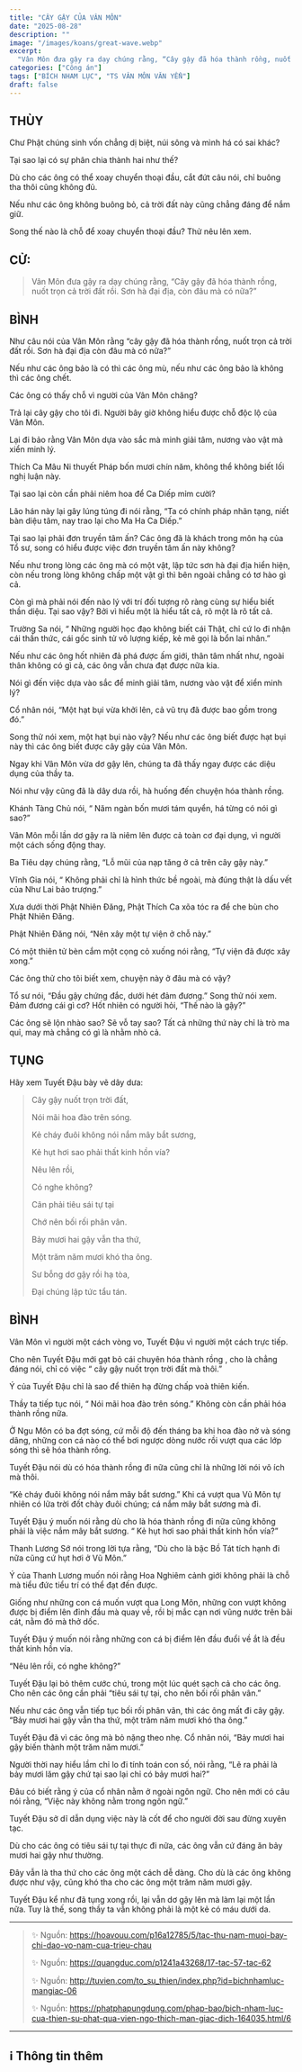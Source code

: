 ```yaml
---
title: "CÂY GẬY CỦA VÂN MÔN"
date: "2025-08-28"
description: ""
image: "/images/koans/great-wave.webp"
excerpt: 
  "Vân Môn đưa gậy ra dạy chúng rằng, “Cây gậy đã hóa thành rồng, nuốt trọn cả trời đất rồi. Sơn hà đại địa, còn đâu mà có nữa?”"
categories: ["Công án"]
tags: ["BÍCH NHAM LỤC", "TS VÂN MÔN VĂN YỂN"]
draft: false
---
```


## THÙY

Chư Phật chúng sinh vốn chẳng dị biệt, núi sông và mình há có sai khác? 

Tại sao lại có sự phân chia thành hai như thế? 

Dù cho các ông có thể xoay chuyển thoại đầu, cắt đứt câu nói, chỉ buông tha thôi cũng không đủ. 

Nếu như các ông không buông bỏ, cả trời đất này cũng chẳng đáng để nắm giữ. 

Song thế nào là chỗ để xoay chuyển thoại đầu? Thử nêu lên xem. 

## CỬ:

> Vân Môn đưa gậy ra dạy chúng rằng, “Cây gậy đã hóa thành rồng, nuốt trọn cả trời đất rồi. Sơn hà đại địa, còn đâu mà có nữa?”

## BÌNH

Như câu nói của Vân Môn rằng “cây gậy đã hóa thành rồng, nuốt trọn cả trời đất rồi. Sơn hà đại địa còn đâu mà có nữa?” 

Nếu như các ông bảo là có thì các ông mù, nếu như các ông bảo là không thì các ông chết. 

Các ông có thấy chỗ vì người của Vân Môn chăng? 

Trả lại cây gậy cho tôi đi. Người bây giờ không hiểu được chỗ độc lộ của Vân Môn. 

Lại đi bảo rằng Vân Môn dựa vào sắc mà minh giải tâm, nương vào vật mà xiển minh lý. 

Thích Ca Mâu Ni thuyết Pháp bốn mươi chín năm, không thể không biết lối nghị luận này. 

Tại sao lại còn cần phải niêm hoa để Ca Diếp mỉm cười? 

Lão hán này lại gây lúng túng đi nói rằng, “Ta có chính pháp nhãn tạng, niết bàn diệu tâm, nay trao lại cho Ma Ha Ca Diếp.” 

Tại sao lại phải đơn truyền tâm ấn? Các ông đã là khách trong môn hạ của Tổ sư, song có hiểu được việc đơn truyền tâm ấn này không?

Nếu như trong lòng các ông mà có một vật, lập tức sơn hà đại địa hiển hiện, còn nếu trong lòng không chấp một vật gì thì bên ngoài chẳng có tơ hào gì cả. 

Còn gì mà phải nói đến nào lý với trí đối tượng rõ ràng cùng sự hiểu biết thần diệu. Tại sao vậy? Bởi vì hiểu một là hiểu tất cả, rõ một là rõ tất cả. 

Trường Sa nói, “ Những người học đạo không biết cái Thật, chỉ cứ lo đi nhận cái thần thức, cái gốc sinh tử vô lượng kiếp, kẻ mê gọi là bổn lai nhân.” 

Nếu như các ông hốt nhiên đả phá được ấm giới, thân tâm nhất như, ngoài thân không có gì cả, các ông vẫn chưa đạt được nữa kia. 

Nói gì đến việc dựa vào sắc để minh giải tâm, nương vào vật để xiển minh lý?

Cổ nhân nói, “Một hạt bụi vừa khởi lên, cả vũ trụ đã được bao gồm trong đó.” 

Song thử nói xem, một hạt bụi nào vậy? Nếu như các ông biết được hạt bụi này thì các ông biết được cây gậy của Vân Môn. 

Ngay khi Vân Môn vừa dơ gậy lên, chúng ta đã thấy ngay được các diệu dụng của thầy ta. 

Nói như vậy cũng đã là dây dưa rồi, hà huống đến chuyện hóa thành rồng. 

Khánh Tàng Chủ nói, “ Năm ngàn bốn mươi tám quyển, há từng có nói gì sao?” 

Vân Môn mỗi lần dơ gậy ra là niêm lên được cả toàn cơ đại dụng, vì người một cách sống động thay.

Ba Tiêu dạy chúng rằng, “Lỗ mũi của nạp tăng ở cả trên cây gậy này.” 

Vĩnh Gia nói, “ Không phải chỉ là hình thức bề ngoài, mà đúng thật là dấu vết của Như Lai bảo trượng.” 

Xưa dưới thời Phật Nhiên Đăng, Phật Thích Ca xõa tóc ra để che bùn cho Phật Nhiên Đăng. 

Phật Nhiên Đăng nói, “Nên xây một tự viện ở chỗ này.” 

Có một thiên tử bèn cắm một cọng cỏ xuống nói rằng, “Tự viện đã được xây xong.” 

Các ông thử cho tôi biết xem, chuyện này ở đâu mà có vậy?

Tổ sư nói, “Đầu gậy chứng đắc, dưới hét đảm đương.” Song thử nói xem. Đảm đương cái gì cơ? Hốt nhiên có người hỏi, “Thế nào là gậy?” 

Các ông sẽ lộn nhào sao? Sẽ vỗ tay sao? Tất cả những thứ này chỉ là trò ma quỉ, may mà chẳng có gì là nhằm nhò cả.

## TỤNG

Hãy xem Tuyết Đậu bày vẽ dây dưa:

> Cây gậy nuốt trọn trời đất,
>
> Nói mãi hoa đào trên sóng.
>
> Kẻ cháy đuôi không nói nắm mây bắt sương,
>
> Kẻ hụt hơi sao phải thất kinh hồn vía?
>
> Nêu lên rồi,
>
> Có nghe không?
>
> Cân phải tiêu sái tự tại
>
> Chớ nên bối rối phân vân.
>
> Bảy mươi hai gậy vẫn tha thứ,
>
> Một trăm năm mươi khó tha ông.
>
> Sư bỗng dơ gậy rồi hạ tòa,
>
> Đại chúng lập tức tẩu tán.

## BÌNH

Vân Môn vì người một cách vòng vo, Tuyết Đậu vì người một cách trực tiếp. 

Cho nên Tuyết Đậu mới gạt bỏ cái chuyên hóa thành rồng , cho là chẳng đáng nói, chỉ có việc “ cây gậy nuốt trọn trời đất mà thôi.” 

Ý của Tuyết Đậu chỉ là sao để thiên hạ đừng chấp voà thiên kiến. 

Thầy ta tiếp tục nói, “ Nói mãi hoa đào trên sóng.” Không còn cần phải hóa thành rồng nữa. 

Ở Ngu Môn có ba đợt sóng, cứ mỗi độ đến tháng ba khi hoa đào nở và sóng dâng, những con cá nào có thể bơi ngược dòng nước rồi vượt qua các lớp sóng thì sẽ hóa thành rồng. 

Tuyết Đậu nói dù có hóa thành rồng đi nữa cũng chỉ là những lời nói vô ích mà thôi.

“Kẻ cháy đuôi không nói nắm mây bắt sương.” Khi cá vượt qua Vũ Môn tự nhiên có lửa trời đốt chày đuôi chúng; cá nắm mây bắt sương mà đi. 

Tuyết Đậu ý muốn nói rằng dù cho là hóa thành rồng đi nữa cũng không phải là việc nắm mây bắt sương. “ Kẻ hụt hơi sao phải thất kinh hồn vía?” 

Thanh Lương Sớ nói trong lời tựa rằng, “Dù cho là bậc Bồ Tát tích hạnh đi nữa cũng cứ hụt hơi ở Vũ Môn.”

Ý của Thanh Lương muốn nói rằng Hoa Nghiêm cảnh giới không phải là chỗ mà tiểu đức tiểu trí có thể đạt đến được. 

Giống như những con cá muốn vượt qua Long Môn, những con vượt không được bị điểm lên đỉnh đầu mà quay về, rồi bị mắc cạn nơi vũng nước trên bãi cát, nằm đó mà thở dốc. 

Tuyết Đậu ý muốn nói rằng những con cá bị điểm lên đầu đuổi về ắt là đều thất kinh hồn vía.

“Nêu lên rồi, có nghe không?” 

Tuyết Đậu lại bỏ thêm cước chú, trong một lúc quét sạch cả cho các ông. Cho nên các ông cần phải “tiêu sái tự tại, cho nên bối rối phân vân.” 

Nếu như các ông vẫn tiếp tục bối rối phân vân, thì các ông mất đi cây gậy. “Bảy mươi hai gậy vẫn tha thứ, một trăm năm mươi khó tha ông.” 

Tuyết Đậu đã vì các ông mà bỏ nặng theo nhẹ. Cổ nhân nói, “Bảy mươi hai gậy biến thành một trăm năm mươi.” 

Người thời nay hiểu lầm chỉ lo đi tính toán con số, nói rằng, “Lẽ ra phải là bảy mươi lăm gậy chứ tại sao lại chỉ có bảy mươi hai?” 

Đâu có biết rằng ý của cổ nhân nằm ở ngoài ngôn ngữ. Cho nên mới có câu nói rằng, “Việc này không nằm trong ngôn ngữ.” 

Tuyết Đậu sở dĩ dẫn dụng việc này là cốt để cho người đời sau đừng xuyên tạc. 

Dù cho các ông có tiêu sái tự tại thực đi nữa, các ông vẫn cứ đáng ăn bảy mươi hai gậy như thường. 

Đây vẫn là tha thứ cho các ông một cách dễ dàng. Cho dù là các ông không được như vậy, cũng khó tha cho các ông một trăm năm mươi gậy.

Tuyết Đậu kể như đã tụng xong rồi, lại vẫn dơ gậy lên mà làm lại một lần nữa. Tuy là thế, song thầy ta vẫn không phải là một kẻ có máu dưới da.

***

> ✨ Nguồn: https://hoavouu.com/p16a12785/5/tac-thu-nam-muoi-bay-chi-dao-vo-nam-cua-trieu-chau
>
> ✨ Nguồn: https://quangduc.com/p1241a43268/17-tac-57-tac-62
>
> ✨ Nguồn: http://tuvien.com/to_su_thien/index.php?id=bichnhamluc-mangiac-06
>
> ✨ Nguồn: https://phatphapungdung.com/phap-bao/bich-nham-luc-cua-thien-su-phat-qua-vien-ngo-thich-man-giac-dich-164035.html/6

***

## ℹ️ Thông tin thêm

[^1]: ⭐️  <a href="https://blog.phapthihoi.org/gt-member/ts-van-mon-van-yen/" target="_blank">TS VÂN MÔN VĂN YỂN</a>
